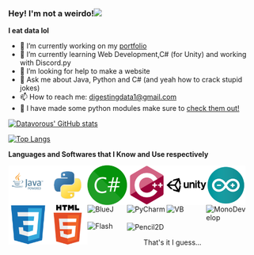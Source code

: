 ### Hey! I'm not a weirdo!<img src="https://emoji.gg/assets/emoji/6548-red-flames.gif" width="30px">

**I eat data lol**

- 🔭 I’m currently working on my [portfolio](https://datavorous.github.io/)
- 🌱 I’m currently learning Web Development,C# (for Unity) and working with Discord.py
- 🤔 I’m looking for help to make a website
- 💬 Ask me about Java, Python and C# (and yeah how to crack stupid jokes)
- 📫 How to reach me: digestingdata1@gmail.com
- 👻 I have made some python modules make sure to [check them out!](https://pypi.org/user/Datavorous/)

[![Datavorous' GitHub stats](https://github-readme-stats.vercel.app/api?username=Datavorous&show_icons=true&theme=chartreuse-dark)](https://github.com/Datavorous)

[![Top Langs](https://github-readme-stats.vercel.app/api/top-langs/?username=Datavorous&layout=compact&theme=chartreuse-dark)](https://github.com/Datavorous)

**Languages and Softwares that I Know and Use respectively**

<img align="left" alt="Java" width="80px" src="https://raw.githubusercontent.com/github/explore/80688e429a7d4ef2fca1e82350fe8e3517d3494d/topics/java/java.png" />
<img align="left" alt="Python" width="80px" src="https://raw.githubusercontent.com/github/explore/80688e429a7d4ef2fca1e82350fe8e3517d3494d/topics/python/python.png" />
<img align="left" alt="C#" width="80px" src="https://raw.githubusercontent.com/github/explore/80688e429a7d4ef2fca1e82350fe8e3517d3494d/topics/csharp/csharp.png" />
<img align="left" alt="C++" width="80px" src="https://github.com/devicons/devicon/raw/master/icons/cplusplus/cplusplus-original.svg" />
<img align="left" alt="Unity" width="80px" src="https://raw.githubusercontent.com/github/explore/80688e429a7d4ef2fca1e82350fe8e3517d3494d/topics/unity/unity.png" />
<img align="left" alt="Arduino" width="80px" src="https://raw.githubusercontent.com/github/explore/80688e429a7d4ef2fca1e82350fe8e3517d3494d/topics/arduino/arduino.png" />
<img align="left" alt="CSS" width="80px" src="https://raw.githubusercontent.com/devicons/devicon/master/icons/css3/css3-original.svg" />
<img align="left" alt="HTMl" width="80px" src="https://raw.githubusercontent.com/github/explore/80688e429a7d4ef2fca1e82350fe8e3517d3494d/topics/html/html.png" />
<img align="left" alt="BlueJ" width="80px" src="https://icons.iconarchive.com/icons/papirus-team/papirus-apps/512/bluej-icon.png" />
<img align="left" alt="PyCharm" width="80px" src="https://blog.jetbrains.com/wp-content/uploads/2015/12/pycharm-PyCharm_400x400_Twitter_logo_white.png" />
<img align="left" alt="VB" width="80px" src="https://encrypted-tbn0.gstatic.com/images?q=tbn:ANd9GcTnwWc703OwBahYF04F0ST3FpGUwXauUO50MQ&usqp=CAU" />
<img align="left" alt="MonoDevelop" width="80px" src="https://upload.wikimedia.org/wikipedia/commons/thumb/8/8d/Monodevelop_Logo.svg/1200px-Monodevelop_Logo.svg.png" />
<img align="left" alt="Flash" width="80px" src="https://encrypted-tbn0.gstatic.com/images?q=tbn:ANd9GcRbQvxdxHxLZ_GGf-zVfGLt-SyZxIMRi836pA&usqp=CAU" />
<img align="center" alt="Pencil2D" width="80px" src="https://www.pencil2d.org/images/pencil_icon.png" />

<p align="center">That's it I guess...
